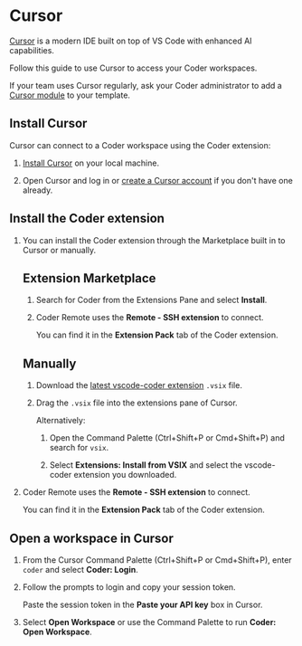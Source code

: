 # Cursor

[Cursor](https://cursor.sh/) is a modern IDE built on top of VS Code with enhanced AI capabilities.

Follow this guide to use Cursor to access your Coder workspaces.

If your team uses Cursor regularly, ask your Coder administrator to add a [Cursor module](https://registry.coder.com/modules/cursor) to your template.

## Install Cursor

Cursor can connect to a Coder workspace using the Coder extension:

1. [Install Cursor](https://docs.cursor.com/get-started/installation) on your local machine.

1. Open Cursor and log in or [create a Cursor account](https://authenticator.cursor.sh/sign-up)
   if you don't have one already.

## Install the Coder extension

1. You can install the Coder extension through the Marketplace built in to Cursor or manually.

   <div class="tabs">

   ## Extension Marketplace

   1. Search for Coder from the Extensions Pane and select **Install**.

   1. Coder Remote uses the **Remote - SSH extension** to connect.

      You can find it in the **Extension Pack** tab of the Coder extension.

   ## Manually

   1. Download the [latest vscode-coder extension](https://github.com/DanielRondonGarcia/vscode-coder/releases/latest) `.vsix` file.

   1. Drag the `.vsix` file into the extensions pane of Cursor.

      Alternatively:

      1. Open the Command Palette
   (<kdb>Ctrl</kdb>+<kdb>Shift</kdb>+<kdb>P</kdb> or <kdb>Cmd</kdb>+<kdb>Shift</kdb>+<kdb>P</kdb>)
   and search for `vsix`.

      1. Select **Extensions: Install from VSIX** and select the vscode-coder extension you downloaded.

   </div>

1. Coder Remote uses the **Remote - SSH extension** to connect.

   You can find it in the **Extension Pack** tab of the Coder extension.

## Open a workspace in Cursor

1. From the Cursor Command Palette
(<kdb>Ctrl</kdb>+<kdb>Shift</kdb>+<kdb>P</kdb> or <kdb>Cmd</kdb>+<kdb>Shift</kdb>+<kdb>P</kdb>),
enter `coder` and select **Coder: Login**.

1. Follow the prompts to login and copy your session token.

   Paste the session token in the **Paste your API key** box in Cursor.

1. Select **Open Workspace** or use the Command Palette to run **Coder: Open Workspace**.
